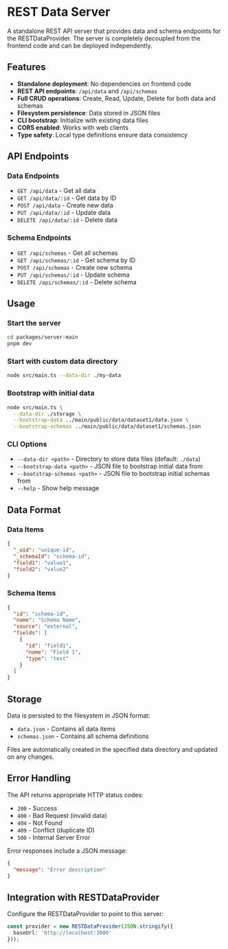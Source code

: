 # REST Data Server

A standalone REST API server that provides data and schema endpoints for the RESTDataProvider. The server is completely decoupled from the frontend code and can be deployed independently.

## Features

- **Standalone deployment**: No dependencies on frontend code
- **REST API endpoints**: `/api/data` and `/api/schemas`
- **Full CRUD operations**: Create, Read, Update, Delete for both data and schemas
- **Filesystem persistence**: Data stored in JSON files
- **CLI bootstrap**: Initialize with existing data files
- **CORS enabled**: Works with web clients
- **Type safety**: Local type definitions ensure data consistency

## API Endpoints

### Data Endpoints

- `GET /api/data` - Get all data
- `GET /api/data/:id` - Get data by ID
- `POST /api/data` - Create new data
- `PUT /api/data/:id` - Update data
- `DELETE /api/data/:id` - Delete data

### Schema Endpoints

- `GET /api/schemas` - Get all schemas  
- `GET /api/schemas/:id` - Get schema by ID
- `POST /api/schemas` - Create new schema
- `PUT /api/schemas/:id` - Update schema
- `DELETE /api/schemas/:id` - Delete schema

## Usage

### Start the server

```bash
cd packages/server-main
pnpm dev
```

### Start with custom data directory

```bash
node src/main.ts --data-dir ./my-data
```

### Bootstrap with initial data

```bash
node src/main.ts \
  --data-dir ./storage \
  --bootstrap-data ../main/public/data/dataset1/data.json \
  --bootstrap-schemas ../main/public/data/dataset1/schemas.json
```

### CLI Options

- `--data-dir <path>` - Directory to store data files (default: `./data`)
- `--bootstrap-data <path>` - JSON file to bootstrap initial data from
- `--bootstrap-schemas <path>` - JSON file to bootstrap initial schemas from
- `--help` - Show help message

## Data Format

### Data Items

```json
{
  "_uid": "unique-id",
  "_schemaId": "schema-id", 
  "field1": "value1",
  "field2": "value2"
}
```

### Schema Items

```json
{
  "id": "schema-id",
  "name": "Schema Name",
  "source": "external",
  "fields": [
    {
      "id": "field1",
      "name": "Field 1",
      "type": "text"
    }
  ]
}
```

## Storage

Data is persisted to the filesystem in JSON format:

- `data.json` - Contains all data items
- `schemas.json` - Contains all schema definitions

Files are automatically created in the specified data directory and updated on any changes.

## Error Handling

The API returns appropriate HTTP status codes:

- `200` - Success
- `400` - Bad Request (invalid data)
- `404` - Not Found  
- `409` - Conflict (duplicate ID)
- `500` - Internal Server Error

Error responses include a JSON message:

```json
{
  "message": "Error description"
}
```

## Integration with RESTDataProvider

Configure the RESTDataProvider to point to this server:

```typescript
const provider = new RESTDataProvider(JSON.stringify({
  baseUrl: 'http://localhost:3000'
}));
```